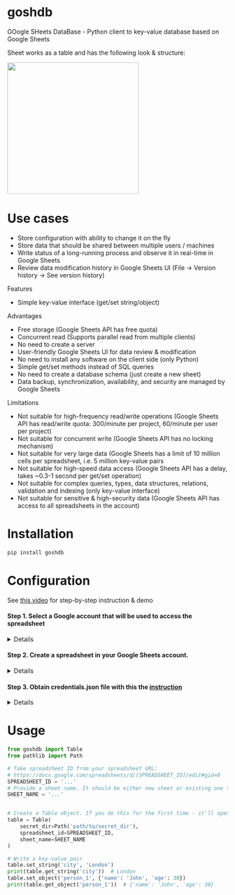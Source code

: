 # goshdb
GOogle SHeets DataBase - Python client to key-value database based on Google Sheets

Sheet works as a table and has the following look & structure:

<img src="https://github.com/artoby/goshdb/assets/6637041/cf3ba5d4-e1df-42ff-8487-3f18a27190fd" width="300">


# Use cases
- Store configuration with ability to change it on the fly
- Store data that should be shared between multiple users / machines
- Write status of a long-running process and observe it in real-time in Google Sheets
- Review data modification history in Google Sheets UI (File -> Version history -> See version history)

Features
- Simple key-value interface (get/set string/object)

Advantages
- Free storage (Google Sheets API has free quota)
- Concurrent read (Supports parallel read from multiple clients)
- No need to create a server
- User-friendly Google Sheets UI for data review & modification
- No need to install any software on the client side (only Python)
- Simple get/set methods instead of SQL queries
- No need to create a database schema (just create a new sheet)
- Data backup, synchronization, availability, and security are managed by Google Sheets

Limitations
- Not suitable for high-frequency read/write operations (Google Sheets API has read/write quota: 
300/minute per project, 60/minute per user per project)
- Not suitable for concurrent write (Google Sheets API has no locking mechanism)
- Not suitable for very large data (Google Sheets has a limit of 10 million cells per spreadsheet, 
i.e. 5 million key-value pairs
- Not suitable for high-speed data access (Google Sheets API has a delay, takes ~0.3-1 second per 
get/set operation)
- Not suitable for complex queries, types, data structures, relations, validation and indexing 
(only key-value interface)
- Not suitable for sensitive & high-security data (Google Sheets API has access to all 
spreadsheets in the account)

# Installation

```bash
pip install goshdb
```

# Configuration

See [this video](https://youtu.be/_J6Hy6KFgx4) for step-by-step instruction & demo

#### Step 1. Select a Google account that will be used to access the spreadsheet

<details>
<summary>Details</summary>

* Though `Table` uses only provided spreadsheet, credentials technically 
allow to read/write all the spreadsheets in the account.
* So it's recommended to use `Table` with a special service (non-personal)
account that doesn't have critical/secret spreadsheets that might be compromised.

</details>

#### Step 2. Create a spreadsheet in your Google Sheets account.

<details>
<summary>Details</summary>

* You should share the spreadsheet and provide write access to the account that will be used to 
access it (see Step 1).

</details>

#### Step 3. Obtain credentials.json file with this the [instruction](https://developers.google.com/sheets/api/quickstart/python)

<details>
<summary>Details</summary>

* If you do this for the first time - take `credentials.json` and put it in `secret_dir`.
* On a first attempt to create `Table` it'll open a browser window, ask you to sign in 
the target test account.
* Then the `token.json` file will be generated automatically and put in `secret_dir`.
* The `token.json` file will be used automatically for further access to the
target spreadsheet.
* You can use `token.json` to access the spreadsheet from another machine without completing the 
steps above

</details>


# Usage
```python
from goshdb import Table
from pathlib import Path

# Take spreadsheet ID from your spreadsheet URL:
# https://docs.google.com/spreadsheets/d/[SPREADSHEET_ID]/edit#gid=0
SPREADSHEET_ID = '...'
# Provide a sheet name. It should be either new sheet or existing one that follows the required structure.
SHEET_NAME = '...'  


# Create a Table object. If you do this for the first time - it'll open a browser window (see Step 3 details)
table = Table(
    secret_dir=Path('path/to/secret_dir'),
    spreadsheet_id=SPREADSHEET_ID,
    sheet_name=SHEET_NAME
)

# Write a key-value pair
table.set_string('city', 'London')
print(table.get_string('city'))  # London
table.set_object('person_1', {'name': 'John', 'age': 30})
print(table.get_object('person_1'))  # {'name': 'John', 'age': 30}
```
